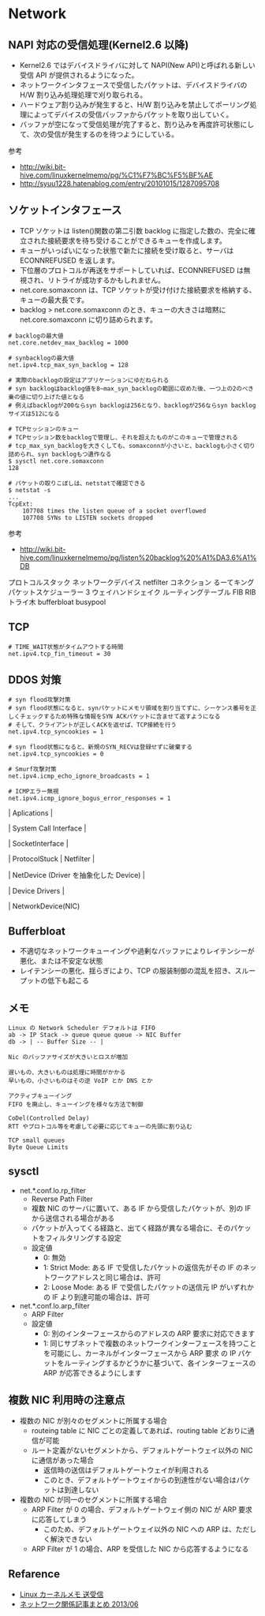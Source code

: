 # Network

## NAPI 対応の受信処理(Kernel2.6 以降)

- Kernel2.6 ではデバイスドライバに対して NAPI(New API)と呼ばれる新しい受信 API が提供されるようになった。
- ネットワークインタフェースで受信したパケットは、デバイスドライバの H/W 割り込み処理処理で刈り取られる。
- ハードウェア割り込みが発生すると、H/W 割り込みを禁止してポーリング処理によってデバイスの受信バッファからパケットを取り出していく。
- バッファが空になって受信処理が完了すると、割り込みを再度許可状態にして、次の受信が発生するのを待つようにしている。

参考

- http://wiki.bit-hive.com/linuxkernelmemo/pg/%C1%F7%BC%F5%BF%AE
- http://syuu1228.hatenablog.com/entry/20101015/1287095708

## ソケットインタフェース

- TCP ソケットは listen()関数の第二引数 backlog に指定した数の、完全に確立された接続要求を待ち受けることができるキューを作成します。
- キューがいっぱいになった状態で新たに接続を受け取ると、サーバは ECONNREFUSED を返します。
- 下位層のプロトコルが再送をサポートしていれば、ECONNREFUSED は無視され、リトライが成功するかもしれません。
- net.core.somaxconn は、TCP ソケットが受け付けた接続要求を格納する、キューの最大長です。
- backlog > net.core.somaxconn のとき、キューの大きさは暗黙に net.core.somaxconn に切り詰められます。

```
# backlogの最大値
net.core.netdev_max_backlog = 1000

# synbacklogの最大値
net.ipv4.tcp_max_syn_backlog = 128

# 実際のbacklogの設定はアプリケーションにゆだねられる
# syn backlogはbacklog値を8~max_syn_backlogの範囲に収めた後、一つ上の2のべき乗の値に切り上げた値となる
# 例えばbacklogが200ならsyn backlogは256となり、backlogが256ならsyn backlogサイズは512になる

# TCPセッションのキュー
# TCPセッション数をbacklogで管理し、それを超えたものがこのキューで管理される
# tcp_max_syn_backlogを大きくしても、somaxconnが小さいと、backlogも小さく切り詰められ、syn backlogもつ遺作なる
$ sysctl net.core.somaxconn
128

# パケットの取りこぼしは、netstatで確認できる
$ netstat -s
...
TcpExt:
    107708 times the listen queue of a socket overflowed
    107708 SYNs to LISTEN sockets dropped
```

参考

- http://wiki.bit-hive.com/linuxkernelmemo/pg/listen%20backlog%20%A1%DA3.6%A1%DB

プロトコルスタック
ネットワークデバイス
netfilter
コネクション
るーてキング
パケットスケジューラー
3 ウェイハンドシェイク
ルーティングテーブル
FIB
RIB
トライ木
bufferbloat
busypool

## TCP

```
# TIME_WAIT状態がタイムアウトする時間
net.ipv4.tcp_fin_timeout = 30
```

## DDOS 対策

```
# syn flood攻撃対策
# syn flood状態になると、synパケットにメモリ領域を割り当てずに、シーケンス番号を正しくチェックするため特殊な情報をSYN ACKパケットに含ませて返すようになる
# そして、クライアントが正しくACKを返せば、TCP接続を行う
net.ipv4.tcp_syncookies = 1

# syn flood状態になると、新規のSYN_RECVは登録せずに破棄する
net.ipv4.tcp_syncookies = 0

# Smurf攻撃対策
net.ipv4.icmp_echo_ignore_broadcasts = 1

# ICMPエラー無視
net.ipv4.icmp_ignore_bogus_error_responses = 1
```

| Aplications |

| System Call Interface |

| SocketInterface |

| ProtocolStuck | Netfilter |

| NetDevice (Driver を抽象化した Device) |

| Device Drivers |

| NetworkDevice(NIC)

## Bufferbloat

- 不適切なネットワークキューイングや過剰なバッファによりレイテンシーが悪化、または不安定な状態
- レイテンシーの悪化、揺らぎにより、TCP の服装制御の混乱を招き、スループットの低下も起こる

## メモ

```
Linux の Network Scheduler デフォルトは FIFO
ab -> IP Stack -> queue queue queue -> NIC Buffer
db -> | -- Buffer Size -- |

Nic のバッファサイズが大きいとロスが増加

遅いもの、大きいものは処理に時間がかかる
早いもの、小さいものはその逆 VoIP とか DNS とか

アクティブキューイング
FIFO を廃止し、キューイングを様々な方法で制御

CoDel(Controlled Delay)
RTT やプロトコル等を考慮して必要に応じてキューの先頭に割り込む

TCP small queues
Byte Queue Limits
```

## sysctl

- net.\*.conf.lo.rp_filter
  - Reverse Path Filter
  - 複数 NIC のサーバに置いて、ある IF から受信したパケットが、別の IF から送信される場合がある
  - パケットが入ってくる経路と、出てく経路が異なる場合に、そのパケットをフィルタリングする設定
  - 設定値
    - 0: 無効
    - 1: Strict Mode: ある IF で受信したパケットの返信先がその IF のネットワークアドレスと同じ場合は、許可
    - 2: Loose Mode: ある IF で受信したパケットの送信元 IP がいずれかの IF より到達可能の場合は、許可
- net.\*.conf.lo.arp_filter
  - ARP Filter
  - 設定値
    - 0: 別のインターフェースからのアドレスの ARP 要求に対応できます
    - 1: 同じサブネットで複数のネットワークインターフェースを持つことを可能にし、カーネルがインターフェースから ARP 要求 の IP パケットをルーティングするかどうかに基づいて、各インターフェースの ARP が応答できるようにします

## 複数 NIC 利用時の注意点

- 複数の NIC が別々のセグメントに所属する場合
  - routeing table に NIC ごとの定義してあれば、routing table どおりに通信が可能
  - ルート定義がないセグメントから、デフォルトゲートウェイ以外の NIC に通信があった場合
    - 返信時の送信はデフォルトゲートウェイが利用される
    - このとき、デフォルトゲートウェイからの到達性がない場合はパケットは到達しない
- 複数の NIC が同一のセグメントに所属する場合
  - ARP Filter が 0 の場合、デフォルトゲートウェイ側の NIC が ARP 要求に応答してしまう
    - このため、デフォルトゲートウェイ以外の NIC への ARP は、ただしく解決できない
  - ARP Filter が 1 の場合、ARP を受信した NIC から応答するようになる

## Refarence

- [Linux カーネルメモ 送受信](http://wiki.bit-hive.com/linuxkernelmemo/pg/%C1%F7%BC%F5%BF%AE)
- [ネットワーク関係記事まとめ 2013/06](http://syuu1228.hatenablog.com/entry/20130603/1370300554)
